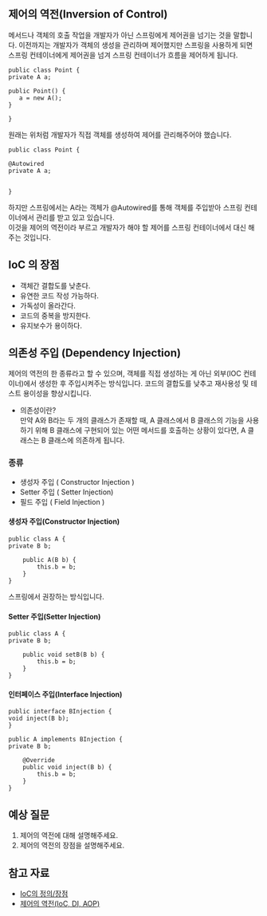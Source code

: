 ## 제어의 역전(Inversion of Control)

메서드나 객체의 호출 작업을 개발자가 아닌 스프링에게 제어권을 넘기는 것을 말합니다.
이전까지는 개발자가 객체의 생성을 관리하며 제어했지만 스프링을 사용하게 되면 스프링 컨테이너에게 제어권을 넘겨 스프링 컨테이너가 흐름을 제어하게 됩니다.

```
public class Point {
private A a;

public Point() {
   a = new A();
}

}
```
원래는 위처럼 개발자가 직접 객체를 생성하여 제어를 관리해주어야 했습니다.

```
public class Point {

@Autowired
private A a;


}
```
하지만 스프링에서는 A라는 객체가 @Autowired를 통해 객체를 주입받아 스프링 컨테이너에서 관리를 받고 있고 있습니다.
<br>이것을 제어의 역전이라 부르고 개발자가 해야 할 제어를 스프링 컨테이너에서 대신 해주는 것입니다.


## IoC 의 장점

- 객체간 결합도를 낮춘다.
- 유연한 코드 작성 가능하다.
- 가독성이 올라간다.
- 코드의 중복을 방지한다.
- 유지보수가 용이하다.

## 의존성 주입 (Dependency Injection)
제어의 역전의 한 종류라고 할 수 있으며,
객체를 직접 생성하는 게 아닌 외부(IOC 컨테이너)에서 생성한 후 주입시켜주는 방식입니다.
코드의 결합도를 낮추고 재사용성 및 테스트 용이성을 향상시킵니다.

* 의존성이란?<br>
만약 A와 B라는 두 개의 클래스가 존재할 때, A 클래스에서 B 클래스의 기능을 사용하기 위해 B 클래스에 구현되어 있는 어떤 메서드를 호출하는 상황이 있다면, A 클래스는 B 클래스에 의존하게 됩니다.


### 종류
- 생성자 주입 ( Constructor Injection )
- Setter 주입 ( Setter Injection)
- 필드 주입 ( Field Injection )


#### 생성자 주입(Constructor Injection)
```
public class A {
private B b;

    public A(B b) {
        this.b = b;
    }
}
```

스프링에서 권장하는 방식입니다.

#### Setter 주입(Setter Injection)
```
public class A {
private B b;

    public void setB(B b) {
        this.b = b;
    }
}
```

#### 인터페이스 주입(Interface Injection)
```
public interface BInjection {
void inject(B b);
}

public A implements BInjection {
private B b;

    @Override
    public void inject(B b) {
        this.b = b;
    }
}
```



## 예상 질문

1. 제어의 역전에 대해 설명해주세요.
2. 제어의 역전의 장점을 설명해주세요.

## 참고 자료

<!-- 공부 과정에서 참고한 자료가 있다면, 첨부해주세요-->
<!-- * [자료주제](링크)  -->

- [IoC의 정의/장점](https://isoomni.tistory.com/entry/TISPRING-IOC-DI-%EC%A0%95%EC%9D%98-%EC%9E%A5%EC%A0%90)
- [제어의 역전(IoC, DI, AOP)](https://innovation123.tistory.com/167)